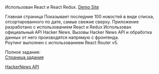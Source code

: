 Использован React и React Redux.
[Demo Site](https://hackernewstry.web.app)

Главная страница
Показывает последние 100 новостей в виде списка, отсортированного по дате, самые свежие сверху.
Приложение разработано с использованием React и Redux
Использован официальный API Hacker News. Вызовы Hacker News API и обработка данных от него производятся напрямую с фронтенда.  
Роутинг выполнен с использованием React Router v5.  

Полное задание:  
[Страница задания](https://github.com/avito-tech/sx-frontend-trainee-assignment)

[HackerNews API](https://github.com/HackerNews/API)